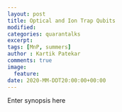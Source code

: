 ```yaml
---
layout: post
title: Optical and Ion Trap Qubits
modified:
categories: quarantalks
excerpt:
tags: [MnP, summers]
author : Kartik Patekar
comments: true
image:
  feature:
date: 2020-MM-DDT20:00:00+00:00
---
```

Enter synopsis here

<!-- TYPE ARTICLE BELOW -->
<!-- Use ### for header_1 -->
<!-- Use <b></b> for header_2 -->
<!-- No suffix required for normal text -->
<!-- Use <i></i> for ending notes -->

